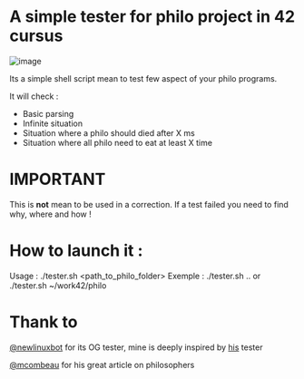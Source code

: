 # A simple tester for philo project in 42 cursus
![image](https://user-images.githubusercontent.com/52115261/209988470-ecc585c5-c19c-4c5a-857f-57dcbb799576.png)

Its a simple shell script mean to test few aspect of your philo programs.

It will check :
- Basic parsing
- Infinite situation
- Situation where a philo should died after X ms
- Situation where all philo need to eat at least X time

# IMPORTANT
This is **not** mean to be used in a correction. If a test failed you need to find why, where and how !

# How to launch it :
Usage : ./tester.sh <path_to_philo_folder>
Exemple : ./tester.sh .. or ./tester.sh ~/work42/philo

# Thank to 
[@newlinuxbot](https://github.com/newlinuxbot) for its OG tester, mine is deeply inspired by [his](https://github.com/newlinuxbot/Philosphers-42Project-Tester) tester

[@mcombeau](https://github.com/mcombeau/) for his great article on philosophers
